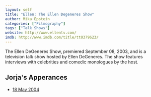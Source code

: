 ```yaml
---
layout: self
title: "Ellen: The Ellen Degeneres Show"
author: Mika Epstein
categories: ["Filmography"]
tags: ["Talk Shows"]
website: http://www.ellentv.com/
imdb: http://www.imdb.com/title/tt0379623/
---
```


The Ellen DeGeneres Show, premiered September 08, 2003, and is a television talk show hosted by Ellen DeGeneres. The show features interviews with celebrities and comedic monologues by the host.

## Jorja's Apperances

* [18 May 2004]({{site.baseurl}}transcript/2004/the-ellen-degeneres-show/)
